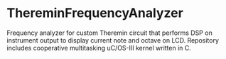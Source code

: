 # ThereminFrequencyAnalyzer
Frequency analyzer for custom Theremin circuit that performs DSP on instrument output to display current note and octave on LCD. Repository includes cooperative multitasking uC/OS-III kernel written in C.
